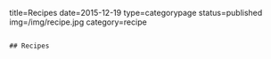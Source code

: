 title=Recipes
date=2015-12-19
type=categorypage
status=published
img=/img/recipe.jpg
category=recipe
~~~~~~

## Recipes
